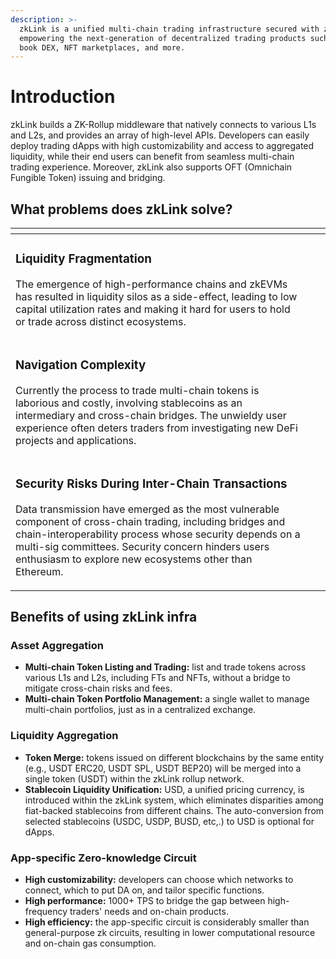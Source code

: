 ```yaml
---
description: >-
  zkLink is a unified multi-chain trading infrastructure secured with zk-SNARKS,
  empowering the next-generation of decentralized trading products such as order
  book DEX, NFT marketplaces, and more.
---
```


# Introduction

zkLink builds a ZK-Rollup middleware that natively connects to various L1s and L2s, and provides an array of high-level APIs. Developers can easily deploy trading dApps with high customizability and access to aggregated liquidity, while their end users can benefit from seamless multi-chain trading experience. Moreover, zkLink also supports OFT (Omnichain Fungible Token) issuing and bridging.

## What problems does zkLink solve?

<table data-view="cards"><thead><tr><th></th><th></th><th></th></tr></thead><tbody><tr><td><h3><strong>Liquidity Fragmentation</strong></h3><p></p><p>The emergence of high-performance chains and zkEVMs has resulted in liquidity silos as a side-effect, leading to low capital utilization rates and making it hard for users to hold or trade across distinct ecosystems.</p></td><td></td><td></td></tr><tr><td><h3><strong>Navigation Complexity</strong></h3><p></p><p>Currently the process to trade multi-chain tokens is laborious and costly, involving stablecoins as an intermediary and cross-chain bridges. The unwieldy user experience often deters traders from investigating new DeFi projects and applications.</p></td><td></td><td></td></tr><tr><td><h3><strong>Security Risks During Inter-Chain Transactions</strong></h3><p>Data transmission have emerged as the most vulnerable component of cross-chain trading, including bridges and chain-interoperability process whose security depends on a multi-sig committees. Security concern hinders users enthusiasm to explore new ecosystems other than Ethereum.</p></td><td></td><td></td></tr></tbody></table>

## Benefits of using zkLink infra

### Asset Aggregation

* **Multi-chain Token Listing and Trading:** list and trade tokens across various L1s and L2s, including FTs and NFTs, without a bridge to mitigate cross-chain risks and fees.
* **Multi-chain Token Portfolio Management:** a single wallet to manage multi-chain portfolios, just as in a centralized exchange.

### Liquidity Aggregation

* **Token Merge:** tokens issued on different blockchains by the same entity (e.g., USDT ERC20, USDT SPL, USDT BEP20) will be merged into a single token (USDT) within the zkLink rollup network.
* **Stablecoin Liquidity Unification:** USD, a unified pricing currency, is introduced within the zkLink system, which eliminates disparities among fiat-backed stablecoins from different chains. The auto-conversion from selected stablecoins (USDC, USDP, BUSD, etc,.) to USD is optional for dApps.

### App-specific Zero-knowledge Circuit

* **High customizability:** developers can choose which networks to connect, which to put DA on, and tailor specific functions.
* **High performance:** 1000+ TPS to bridge the gap between high-frequency traders' needs and on-chain products.
* **High efficiency:** the app-specific circuit is considerably smaller than general-purpose zk circuits, resulting in lower computational resource and on-chain gas consumption.
